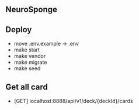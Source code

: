 ## NeuroSponge

## Deploy

- move .env.example -> .env
- make start
- make vendor
- make migrate
- make seed

## Get all card

- [GET] localhost:8888/api/v1/deck/{deckId}/cards
